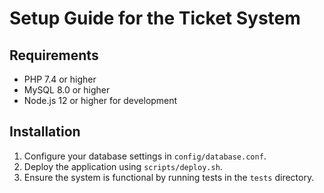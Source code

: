 # Setup Guide for the Ticket System

## Requirements
- PHP 7.4 or higher
- MySQL 8.0 or higher
- Node.js 12 or higher for development

## Installation
1. Configure your database settings in `config/database.conf`.
2. Deploy the application using `scripts/deploy.sh`.
3. Ensure the system is functional by running tests in the `tests` directory.
